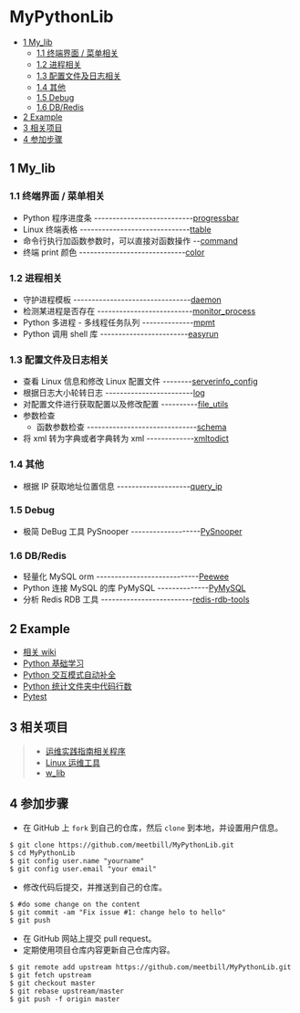 # MyPythonLib
<!-- vim-markdown-toc GFM -->

* [1 My_lib](#1-my_lib)
    * [1.1 终端界面 / 菜单相关](#11-终端界面--菜单相关)
    * [1.2 进程相关](#12-进程相关)
    * [1.3 配置文件及日志相关](#13-配置文件及日志相关)
    * [1.4 其他](#14-其他)
    * [1.5 Debug](#15-debug)
    * [1.6 DB/Redis](#16-dbredis)
* [2 Example](#2-example)
* [3 相关项目](#3-相关项目)
* [4 参加步骤](#4-参加步骤)

<!-- vim-markdown-toc -->

## 1 My_lib

### 1.1 终端界面 / 菜单相关

* Python 程序进度条 ---------------------------[progressbar](My_lib/progressbar)
* Linux 终端表格 ------------------------------[ttable](My_lib/ttable)
* 命令行执行加函数参数时，可以直接对函数操作 --[command](My_lib/command_utils/)
* 终端 print 颜色 -----------------------------[color](My_lib/color/)

### 1.2 进程相关

* 守护进程模板 --------------------------------[daemon](My_lib/daemon)
* 检测某进程是否存在 --------------------------[monitor_process](My_lib/monitor_process)
* Python 多进程 - 多线程任务队列 --------------[mpmt](https://github.com/meetbill/mpmt)
* Python 调用 shell 库 ------------------------[easyrun](My_lib/easyrun/README.md)

### 1.3 配置文件及日志相关

* 查看 Linux 信息和修改 Linux 配置文件 --------[serverinfo_config](My_lib/serverinfo_config)
* 根据日志大小轮转日志 ------------------------[log](My_lib/log_utils/)
* 对配置文件进行获取配置以及修改配置 ----------[file_utils](My_lib/file_utils/)
* 参数检查
  * 函数参数检查 ------------------------------[schema](My_lib/schema)
* 将 xml 转为字典或者字典转为 xml -------------[xmltodict](./My_lib/xmltodict/)

### 1.4 其他

* 根据 IP 获取地址位置信息 --------------------[query_ip](My_lib/query_ip/)

### 1.5 Debug

* 极简 DeBug 工具 PySnooper -------------------[PySnooper](https://github.com/cool-RR/PySnooper)

### 1.6 DB/Redis

* 轻量化 MySQL orm ----------------------------[Peewee](My_lib/peewee)
* Python 连接 MySQL 的库 PyMySQL --------------[PyMySQL](My_lib/pymysql)
* 分析 Redis RDB 工具 -------------------------[redis-rdb-tools](My_lib/redis-rdb-tools)

## 2 Example

* [相关 wiki](https://github.com/meetbill/MyPythonLib/wiki)
* [Python 基础学习](./Example/python_base/README.md)
* [Python 交互模式自动补全](./Example/python_interactive/README.md)
* [Python 统计文件夹中代码行数](./Example/python_count)
* [Pytest](./My_lib/pytest)

## 3 相关项目

> * [运维实践指南相关程序](https://github.com/meetbill/op_practice_code)
> * [Linux 运维工具](https://github.com/meetbill/linux_tools)
> * [w_lib](https://github.com/meetbill/w_lib)

## 4 参加步骤

* 在 GitHub 上 `fork` 到自己的仓库，然后 `clone` 到本地，并设置用户信息。
```
$ git clone https://github.com/meetbill/MyPythonLib.git
$ cd MyPythonLib
$ git config user.name "yourname"
$ git config user.email "your email"
```
* 修改代码后提交，并推送到自己的仓库。
```
$ #do some change on the content
$ git commit -am "Fix issue #1: change helo to hello"
$ git push
```
* 在 GitHub 网站上提交 pull request。
* 定期使用项目仓库内容更新自己仓库内容。
```
$ git remote add upstream https://github.com/meetbill/MyPythonLib.git
$ git fetch upstream
$ git checkout master
$ git rebase upstream/master
$ git push -f origin master
```
